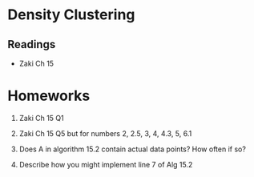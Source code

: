 # Density Clustering
## Readings
 * Zaki Ch 15
 
 # Homeworks

1. Zaki Ch 15 Q1

2. Zaki Ch 15 Q5 but for numbers 2, 2.5, 3, 4, 4.3, 5, 6.1

3. Does A in algorithm 15.2 contain actual data points?  How often if so?

4. Describe how you might implement line 7 of Alg 15.2